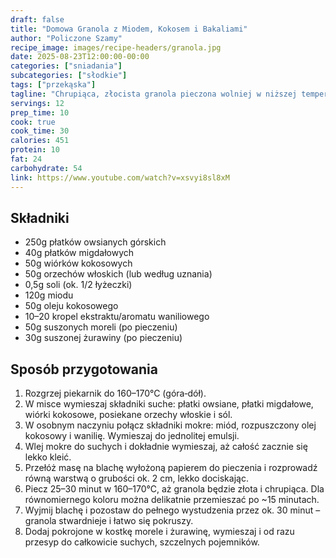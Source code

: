 ```yaml
---
draft: false
title: "Domowa Granola z Miodem, Kokosem i Bakaliami"
author: "Policzone Szamy"
recipe_image: images/recipe-headers/granola.jpg
date: 2025-08-23T12:00:00-00:00
categories: ["sniadania"]
subcategories: ["słodkie"]
tags: ["przekąska"]
tagline: "Chrupiąca, złocista granola pieczona wolniej w niższej temperaturze – idealna do jogurtu i na wynos."
servings: 12
prep_time: 10
cook: true
cook_time: 30
calories: 451
protein: 10
fat: 24
carbohydrate: 54
link: https://www.youtube.com/watch?v=xsvyi8sl8xM
---
```


## Składniki
- 250g płatków owsianych górskich
- 40g płatków migdałowych
- 50g wiórków kokosowych
- 50g orzechów włoskich (lub według uznania)
- 0,5g soli (ok. 1/2 łyżeczki)
- 120g miodu
- 50g oleju kokosowego
- 10–20 kropel ekstraktu/aromatu waniliowego
- 50g suszonych moreli (po pieczeniu)
- 30g suszonej żurawiny (po pieczeniu)

## Sposób przygotowania
1. Rozgrzej piekarnik do 160–170°C (góra‑dół).
2. W misce wymieszaj składniki suche: płatki owsiane, płatki migdałowe, wiórki kokosowe, posiekane orzechy włoskie i sól.
3. W osobnym naczyniu połącz składniki mokre: miód, rozpuszczony olej kokosowy i wanilię. Wymieszaj do jednolitej emulsji.
4. Wlej mokre do suchych i dokładnie wymieszaj, aż całość zacznie się lekko kleić.
5. Przełóż masę na blachę wyłożoną papierem do pieczenia i rozprowadź równą warstwą o grubości ok. 2 cm, lekko dociskając.
6. Piecz 25–30 minut w 160–170°C, aż granola będzie złota i chrupiąca. Dla równomiernego koloru można delikatnie przemieszać po ~15 minutach.
7. Wyjmij blachę i pozostaw do pełnego wystudzenia przez ok. 30 minut – granola stwardnieje i łatwo się pokruszy.
8. Dodaj pokrojone w kostkę morele i żurawinę, wymieszaj i od razu przesyp do całkowicie suchych, szczelnych pojemników.